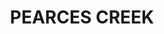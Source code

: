---
lastmod: '2025-04-06T06:05:20+00:00'
latitude: -28.907675
layout: suburb
longitude: 153.427314
postcode: '2477'
state: NSW
title: PEARCES CREEK
url: /nsw/pearces-creek/
---